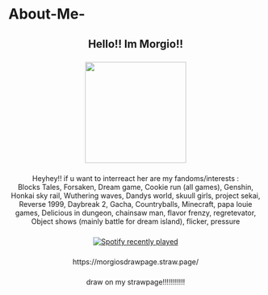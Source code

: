 # About-Me-<h2 align="center">Hello!! Im Morgio!!</h2>

###

<div align="center">
  <img height="200" src="https://i.pinimg.com/736x/2a/13/93/2a1393d62c66cc27d7bade18711036e6.jpg"  />
</div>

###

<p align="center">Heyhey!! if u want to interreact her are my fandoms/interests : <br>Blocks Tales, Forsaken, Dream game, Cookie run (all games), Genshin, Honkai sky rail, Wuthering waves, Dandys world, skuull girls, project sekai, Reverse 1999, Daybreak 2, Gacha, Countryballs, Minecraft, papa louie games, Delicious in dungeon,  chainsaw man, flavor frenzy, regretevator, Object shows (mainly battle for dream island), flicker, pressure</p>

###

<div align="center">
  <a href="https://open.spotify.com/user/31gfrf6ipfzjw3ceirozxogee7gq">
    <img src="https://spotify-recently-played-readme.vercel.app/api?user=31gfrf6ipfzjw3ceirozxogee7gq&count=5" alt="Spotify recently played"  />
  </a>
</div>

###
<p align="center">https://morgiosdrawpage.straw.page/</p>

###

<p align="center">draw on my strawpage!!!!!!!!!!!</p>

###
